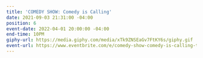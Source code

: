```yaml
---
title: 'COMEDY SHOW: Comedy is Calling'
date: 2021-09-03 21:31:00 -04:00
position: 6
event-date: 2022-04-01 20:00:00 -04:00
end-time: 10PM
giphy-url: https://media.giphy.com/media/xTk9ZNSEaGv7FtKY6s/giphy.gif
event-url: https://www.eventbrite.com/e/comedy-show-comedy-is-calling-tickets-311848125137
---
```


